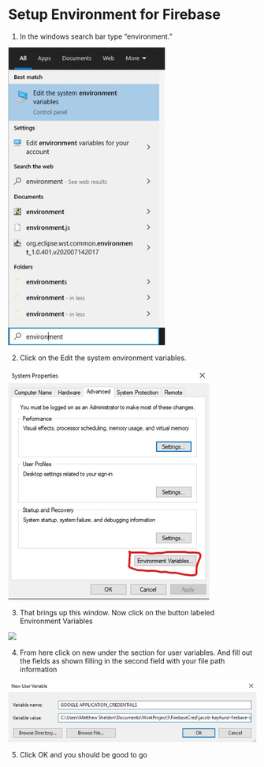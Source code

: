 # Setup Environment for Firebase

1. In the windows search bar type “environment.” 

![](./env-md-images/windows-search.jpg)

2. Click on the Edit the system environment variables. 

![](./env-md-images/windows-system-properties.jpg)

3. That brings up this window. Now click on the button labeled Environment Variables 

![](./env-md-images/windows-envar.jpg)

4. From here click on new under the section for user variables. And fill out the fields as shown filling in the second field with your file path information 

![](./env-md-images/windows-new-var.jpg)

5. Click OK and you should be good to go